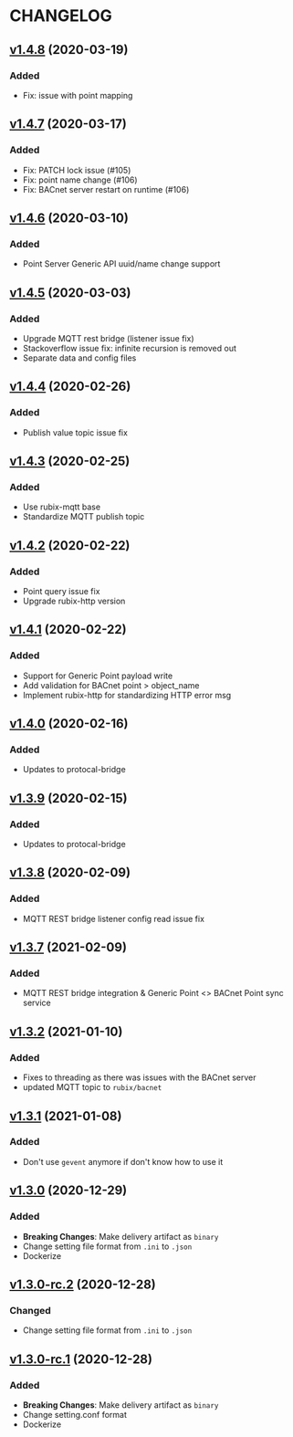 # CHANGELOG
## [v1.4.8](https://github.com/NubeIO/lora-raw/tree/v1.4.8) (2020-03-19)
### Added
- Fix: issue with point mapping

## [v1.4.7](https://github.com/NubeIO/lora-raw/tree/v1.4.7) (2020-03-17)
### Added
- Fix: PATCH lock issue (#105)
- Fix: point name change (#106)
- Fix: BACnet server restart on runtime (#106)

## [v1.4.6](https://github.com/NubeIO/lora-raw/tree/v1.3.7) (2020-03-10)
### Added
- Point Server Generic API uuid/name change support

## [v1.4.5](https://github.com/NubeIO/rubix-bacnet-server/tree/v1.4.5) (2020-03-03)
### Added
- Upgrade MQTT rest bridge (listener issue fix)
- Stackoverflow issue fix: infinite recursion is removed out
- Separate data and config files

## [v1.4.4](https://github.com/NubeIO/rubix-bacnet-server/tree/v1.4.4) (2020-02-26)
### Added
- Publish value topic issue fix

## [v1.4.3](https://github.com/NubeIO/rubix-bacnet-server/tree/v1.4.3) (2020-02-25)
### Added
- Use rubix-mqtt base
- Standardize MQTT publish topic

## [v1.4.2](https://github.com/NubeIO/rubix-bacnet-server/tree/v1.4.2) (2020-02-22)
### Added
- Point query issue fix
- Upgrade rubix-http version

## [v1.4.1](https://github.com/NubeIO/rubix-bacnet-server/tree/v1.4.1) (2020-02-22)
### Added
- Support for Generic Point payload write
- Add validation for BACnet point > object_name
- Implement rubix-http for standardizing HTTP error msg

## [v1.4.0](https://github.com/NubeIO/rubix-bacnet-server/tree/v1.4.0) (2020-02-16)
### Added
- Updates to protocal-bridge

## [v1.3.9](https://github.com/NubeIO/rubix-bacnet-server/tree/v1.3.9) (2020-02-15)
### Added
- Updates to protocal-bridge

## [v1.3.8](https://github.com/NubeIO/rubix-bacnet-server/tree/v1.3.8) (2020-02-09)
### Added
- MQTT REST bridge listener config read issue fix

## [v1.3.7](https://github.com/NubeIO/rubix-bacnet-server/tree/v1.3.7) (2021-02-09)
### Added
- MQTT REST bridge integration & Generic Point <> BACnet Point sync service

## [v1.3.2](https://github.com/NubeIO/rubix-bacnet-server/tree/v1.3.2) (2021-01-10)
### Added
- Fixes to threading as there was issues with the BACnet server
- updated MQTT topic to `rubix/bacnet`

## [v1.3.1](https://github.com/NubeIO/rubix-bacnet-server/tree/v1.3.1) (2021-01-08)
### Added
- Don't use `gevent` anymore if don't know how to use it

## [v1.3.0](https://github.com/NubeIO/rubix-bacnet-server/tree/v1.3.0) (2020-12-29)
### Added
- **Breaking Changes**: Make delivery artifact as `binary`
- Change setting file format from `.ini` to `.json`
- Dockerize

## [v1.3.0-rc.2](https://github.com/NubeIO/rubix-bacnet-server/tree/v1.3.0-rc.2) (2020-12-28)
### Changed
- Change setting file format from `.ini` to `.json`

## [v1.3.0-rc.1](https://github.com/NubeIO/rubix-bacnet-server/tree/v1.3.0-rc.1) (2020-12-28)
### Added
- **Breaking Changes**: Make delivery artifact as `binary`
- Change setting.conf format
- Dockerize
